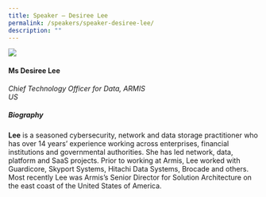 ```yaml
---
title: Speaker – Desiree Lee
permalink: /speakers/speaker-desiree-lee/
description: ""
---
```

![](/images/ms%20desiree%20lee.png)

#### **Ms Desiree Lee**

*Chief Technology Officer for Data, ARMIS<br>US*

##### **Biography**

**Lee** is a seasoned cybersecurity, network and data storage practitioner who has over 14 years’ experience working across enterprises, financial institutions and governmental authorities. She has led network, data, platform and SaaS projects. Prior to working at Armis, Lee worked with Guardicore, Skyport Systems, Hitachi Data Systems, Brocade and others. Most recently Lee was Armis’s Senior Director for Solution Architecture on the east coast of the United States of America.